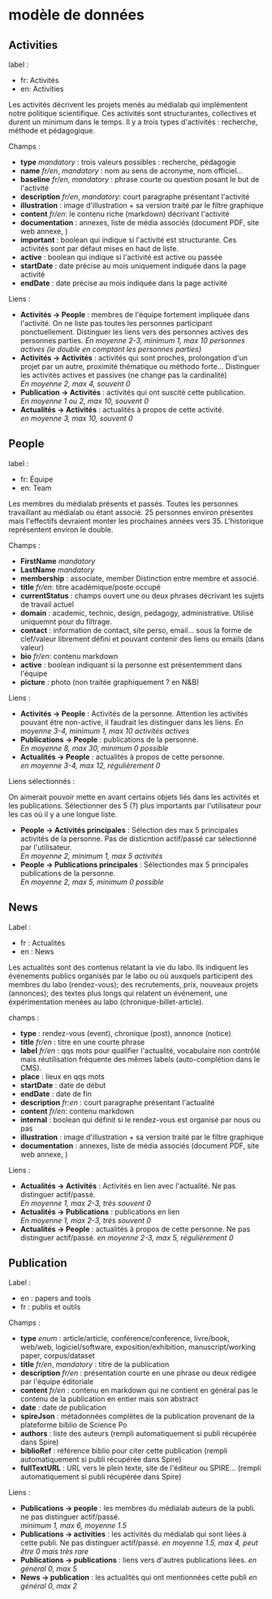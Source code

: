 # modèle de données

## Activities

label :
- fr: Activités
- en: Activities 

Les activités décrivent les projets menés au médialab qui implémentent notre politique scientifique.
Ces activités sont structurantes, collectives et durent un minimum dans le temps.
Il y a trois types d'activités : recherche, méthode et pédagogique.

Champs : 

- **type** *mandatory* : trois valeurs possibles : recherche, pédagogie
- **name** *fr/en*, *mandatory* : nom au sens de acronyme, nom officiel...
- **baseline** *fr/en*, *mandatory* : phrase courte ou question posant le but de l'activité
- **description** *fr/en*, *mandatory*: court paragraphe présentant l'activité 
- **illustration** : image d'illustration + sa version traité par le filtre graphique
- **content** *fr/en*: le contenu riche (markdown) décrivant l'activité
- **documentation** : annexes, liste de média associés (document PDF, site web annexe, )
- **important** : boolean qui indique si l'activité est structurante. Ces activités sont par défaut mises en haut de liste. 
- **active** : boolean qui indique si l'activité est active ou passée
- **startDate** : date précise au mois uniquement indiquée dans la page activité
- **endDate** : date précise au mois indiquée dans la page activité 

Liens :

- **Activités -> People** : membres de l'équipe fortement impliquée dans l'activité. On ne liste pas toutes les personnes participant ponctuellement. Distinguer les liens vers des personnes actives des personnes parties. 
*En moyenne 2-3, minimum 1, max 10 personnes actives (le double en comptant les personnes parties)*
- **Activités -> Activités** : activités qui sont proches, prolongation d'un projet par un autre, proximité thématique ou méthodo forte... Distinguer les activités actives et passives (ne change pas la cardinalité)  
*En moyenne 2, max 4, souvent 0*
- **Publication -> Activités** : activités qui ont suscité cette publication.  
*En moyenne 1 ou 2, max 10, souvent 0*
- **Actualités -> Activités** : actualités à propos de cette activité.  
*en moyenne 3, max 10, souvent 0*


## People

label :

- fr: Équipe
- en: Team

Les membres du médialab présents et passés. Toutes les personnes travaillant au médialab ou étant associé.
25 personnes environ présentes mais l'effectifs devraient monter les prochaines années vers 35. L'historique représentent environ le double. 


Champs :
- **FirstName** *mandatory*
- **LastName** *mandatory*
- **membership** : associate, member
Distinction entre membre et associé.
- **title** *fr/en*: titre académique/poste occupé
- **currentStatus** : champs ouvert une ou deux phrases décrivant les sujets de travail actuel
- **domain** : academic, technic, design, pedagogy, administrative. Utilisé uniquemnt pour du filtrage.
- **contact** : information de contact, site perso, email... sous la forme de clef/valeur librement défini et pouvant contenir des liens ou emails (dans valeur)
- **bio** *fr/en*: contenu markdown
- **active** : boolean indiquant si la personne est présentemment dans l'équipe
- **picture** : photo (non traitée graphiquement ? en N&B)


Liens :

- **Activités -> People** : Activités de la personne. Attention les activités pouvant être non-active, il faudrait les distinguer dans les liens. 
*En moyenne 3-4, minimum 1, max 10 activités actives*
- **Publications -> People** : publications de la personne.  
*En moyenne 8, max 30, minimum 0 possible*
- **Actualités -> People** : actualités à propos de cette personne.  
*en moyenne 3-4, max 12, régulièrement 0*

Liens sélectionnés :

On aimerait pouvoir mette en avant certains objets liés dans les activités et les publications. Sélectionner des 5 (?) plus importants par l'utilisateur pour les cas où il y a une longue liste.

- **People -> Activités principales** : Sélection des max 5 principales activités de la personne. Pas de disticntion actif/passé car sélectionné par l'utilisateur.  
*En moyenne 2, minimum 1, max 5 activités*
- **People -> Publications principales** : Sélectiondes max 5 principales publications de la personne.  
*En moyenne 2, max 5, minimum 0 possible*

## News

Label : 
- fr : Actualités
- en : News

Les actualités sont des contenus relatant la vie du labo. Ils indiquent les événements publics organisés par le labo ou où auxquels participent des membres du labo (rendez-vous); des recrutements, prix, nouveaux projets (annonces); des textes plus longs qui relatent un événement, une éxpérimentation menées au labo (chronique-billet-article).

champs :

- **type** : rendez-vous (event), chronique (post), annonce (notice)
- **title** *fr/en* : titre en une courte phrase
- **label** *fr/en* : qqs mots pour qualifier l'actualité, vocabulaire non contrôlé mais réutilisation fréquente des mêmes labels (auto-complétion dans le CMS).
- **place** : lieux en qqs mots
- **startDate** : date de début
- **endDate** : date de fin
- **description** *fr:en* : court paragraphe présentant l'actualité
- **content** *fr/en*: contenu markdown
- **internal** : boolean qui définit si le rendez-vous est organisé par nous ou pas
- **illustration** : image d'illustration + sa version traité par le filtre graphique
- **documentation** : annexes, liste de média associés (document PDF, site web annexe, )


Liens :

- **Actualités -> Activités** : Activités en lien avec l'actualité. Ne pas distinguer actif/passé.  
*En moyenne 1, max 2-3, très souvent 0*
- **Actualités -> Publications** : publications en lien   
*En moyenne 1, max 2-3, très souvent 0*
- **Actualités -> People** : actualités à propos de cette personne. Ne pas distinguer actif/passé. 
*en moyenne 2-3, max 5, régulièrement 0*


## Publication

Label :

- en : papers and tools 
- fr : publis et outils

Champs : 

- **type** *enum* : article/article, conférence/conference, livre/book, web/web, logiciel/software, exposition/exhibition, manuscript/working paper, corpus/dataset
- **title** *fr/en*, *mandatory* : titre de la publication
- **description** *fr/en* : présentation courte en une phrase ou deux rédigée par l'équipe éditoriale
- **content** *fr/en* : contenu en markdown qui ne contient en général pas le contenu de la publication en entier mais son abstract
- **date** : date de publication
- **spireJson** : métadonnées complètes de la publication provenant de la plateforme biblio de Science Po
- **authors** : liste des auteurs (rempli automatiquement si publi récupérée dans Spire)
- **biblioRef** : référence biblio pour citer cette publication (rempli automatiquement si publi récupérée dans Spire)
- **fullTextURL** : URL vers le plein texte, site de l'éditeur ou SPIRE... (rempli automatiquement si publi récupérée dans Spire)

Liens : 

- **Publications -> people** : les membres du médialab auteurs de la publi. ne pas distinguer actif/passé.  
*minimum 1, max 6, moyenne 1.5*
- **Publications -> activities** : les activités du médialab qui sont liées à cette publi. Ne pas distinguer actif/passé.
*en moyenne 1.5, max 4,  peut être 0 mais très rare*
- **Publications -> publications** : liens vers d'autres publications liées. 
*en général 0, max 5*
- **News -> publication** : les actualités qui ont mentionnées cette publi
*en général 0, max 2* 